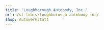 ```yaml
---
title: "Loughborough Autobody, Inc."
url: /st-louis/loughborough-autobody-inc/
shop: Autowerkstatt
---
```

